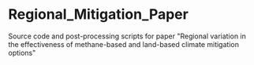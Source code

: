 # Regional_Mitigation_Paper
Source code and post-processing scripts for paper "Regional variation in the effectiveness of methane-based and land-based climate mitigation options"
